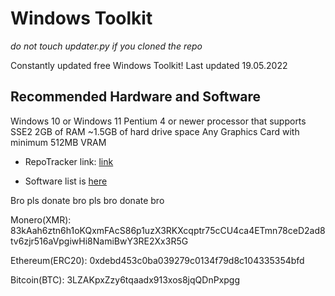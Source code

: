 # Windows Toolkit
*do not touch updater.py if you cloned the repo*

Constantly updated free Windows Toolkit!
Last updated 19.05.2022

## Recommended Hardware and Software
Windows 10 or Windows 11
Pentium 4 or newer processor that supports SSE2
2GB of RAM
~1.5GB of hard drive space
Any Graphics Card with minimum 512MB VRAM


- RepoTracker link: [link](https://repo-tracker.com/r/gh/xemulat/Windows-Toolkit)

- Software list is [here](https://github.com/xemulat/Windows-Toolkit/blob/main/list.md)







Bro pls donate bro pls bro donate bro

Monero(XMR): 83kAah6ztn6h1oKQxmFAcS86p1uzX3RKXcqptr75cCU4ca4ETmn78ceD2ad8tv6zjr516aVpgiwHi8NamiBwY3RE2Xx3R5G

Ethereum(ERC20): 0xdebd453c0ba039279c0134f79d8c104335354bfd

Bitcoin(BTC): 3LZAKpxZzy6tqaadx913xos8jqQDnPxpgg
